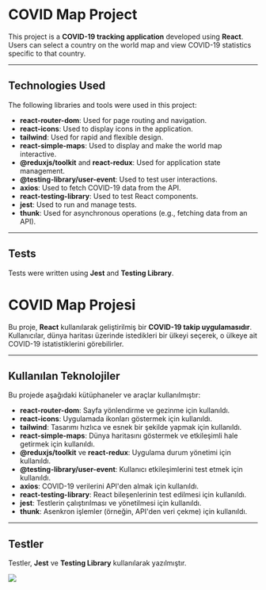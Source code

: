 # COVID Map Project

This project is a **COVID-19 tracking application** developed using **React**. Users can select a country on the world map and view COVID-19 statistics specific to that country.

---

## Technologies Used

The following libraries and tools were used in this project:

- **react-router-dom**: Used for page routing and navigation.  
- **react-icons**: Used to display icons in the application.  
- **tailwind**: Used for rapid and flexible design.  
- **react-simple-maps**: Used to display and make the world map interactive.  
- **@reduxjs/toolkit** and **react-redux**: Used for application state management.  
- **@testing-library/user-event**: Used to test user interactions.  
- **axios**: Used to fetch COVID-19 data from the API.  
- **react-testing-library**: Used to test React components.  
- **jest**: Used to run and manage tests.  
- **thunk**: Used for asynchronous operations (e.g., fetching data from an API).

---

## Tests

Tests were written using **Jest** and **Testing Library**.

# COVID Map Projesi

Bu proje, **React** kullanılarak geliştirilmiş bir **COVID-19 takip uygulamasıdır**. Kullanıcılar, dünya haritası üzerinde istedikleri bir ülkeyi seçerek, o ülkeye ait COVID-19 istatistiklerini görebilirler.

---

## Kullanılan Teknolojiler

Bu projede aşağıdaki kütüphaneler ve araçlar kullanılmıştır:

- **react-router-dom**: Sayfa yönlendirme ve gezinme için kullanıldı.  
- **react-icons**: Uygulamada ikonları göstermek için kullanıldı.  
- **tailwind**: Tasarımı hızlıca ve esnek bir şekilde yapmak için kullanıldı.  
- **react-simple-maps**: Dünya haritasını göstermek ve etkileşimli hale getirmek için kullanıldı.  
- **@reduxjs/toolkit** ve **react-redux**: Uygulama durum yönetimi için kullanıldı.  
- **@testing-library/user-event**: Kullanıcı etkileşimlerini test etmek için kullanıldı.  
- **axios**: COVID-19 verilerini API'den almak için kullanıldı.  
- **react-testing-library**: React bileşenlerinin test edilmesi için kullanıldı.  
- **jest**: Testlerin çalıştırılması ve yönetilmesi için kullanıldı.  
- **thunk**: Asenkron işlemler (örneğin, API'den veri çekme) için kullanıldı.

---

## Testler

Testler, **Jest** ve **Testing Library** kullanılarak yazılmıştır.

![](https://github.com/Rasime-Dumlupunar/covid-map/blob/main/covid%20map.gif)
